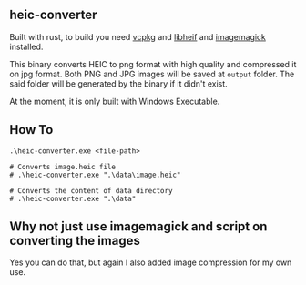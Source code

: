 ## heic-converter

Built with rust, to build you need [vcpkg](https://github.com/microsoft/vcpkg) and [libheif](https://github.com/ImageMagick/heif) and [imagemagick](https://github.com/ImageMagick/ImageMagick) installed.

This binary converts HEIC to png format with high quality and compressed it on jpg format. Both PNG and JPG images will be saved at `output` folder. 
The said folder will be generated by the binary if it didn't exist.

At the moment, it is only built with Windows Executable.

## How To

```
.\heic-converter.exe <file-path>

# Converts image.heic file
# .\heic-converter.exe ".\data\image.heic"

# Converts the content of data directory
# .\heic-converter.exe ".\data"
```

## Why not just use imagemagick and script on converting the images

Yes you can do that, but again I also added image compression for my own use.